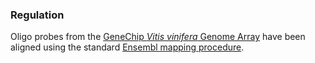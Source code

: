 ### Regulation

Oligo probes from the [GeneChip *Vitis vinifera* Genome
Array](http://www.affymetrix.com/estore/browse/products.jsp?productId=131516&navMode=34000&navAction=jump&aId=productsNav#1_1)
have been aligned using the standard [Ensembl mapping
procedure](http://ensemblgenomes.org/info/data/microarray_mapping).
